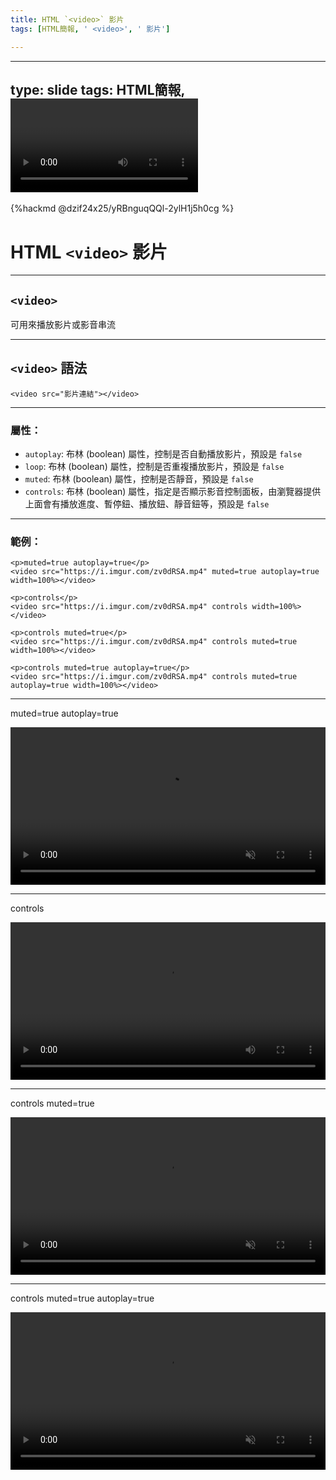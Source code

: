 ```yaml
---
title: HTML `<video>` 影片
tags: [HTML簡報, ' <video>', ' 影片']

---
```


---
type: slide
tags: HTML簡報, <video>, 影片
---

{%hackmd @dzif24x25/yRBnguqQQl-2ylH1j5h0cg %}

# HTML `<video>` 影片

---

## `<video>`
可用來播放影片或影音串流

---

## `<video>` 語法

```htmlembedded
<video src="影片連結"></video>
```

---

### 屬性：

* `autoplay`: 布林 (boolean) 屬性，控制是否自動播放影片，預設是 `false`
* `loop`: 布林 (boolean) 屬性，控制是否重複播放影片，預設是 `false`
* `muted`: 布林 (boolean) 屬性，控制是否靜音，預設是 `false`
* `controls`: 布林 (boolean) 屬性，指定是否顯示影音控制面板，由瀏覽器提供上面會有播放進度、暫停鈕、播放鈕、靜音鈕等，預設是 `false`

---

### 範例：

```htmlembedded=
<p>muted=true autoplay=true</p>
<video src="https://i.imgur.com/zv0dRSA.mp4" muted=true autoplay=true width=100%></video>
```

```htmlembedded=
<p>controls</p>
<video src="https://i.imgur.com/zv0dRSA.mp4" controls width=100%></video>
```

```htmlembedded=
<p>controls muted=true</p>
<video src="https://i.imgur.com/zv0dRSA.mp4" controls muted=true width=100%></video>
```

```htmlembedded=
<p>controls muted=true autoplay=true</p>
<video src="https://i.imgur.com/zv0dRSA.mp4" controls muted=true autoplay=true width=100%></video>
```

---

<p>muted=true autoplay=true</p>
<video src="https://i.imgur.com/zv0dRSA.mp4" muted=true autoplay=true width=100%></video>

---

<p>controls</p>
<video src="https://i.imgur.com/zv0dRSA.mp4" controls width=100%></video>

---

<p>controls muted=true</p>
<video src="https://i.imgur.com/zv0dRSA.mp4" controls muted=true width=100%></video>

---

<p>controls muted=true autoplay=true</p>
<video src="https://i.imgur.com/zv0dRSA.mp4" controls muted=true autoplay=true width=100%></video>
